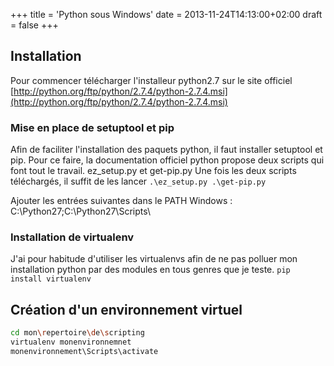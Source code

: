 +++
title = 'Python sous Windows'
date = 2013-11-24T14:13:00+02:00
draft = false
+++

## Installation
Pour commencer télécharger l'installeur python2.7 sur le site officiel [http://python.org/ftp/python/2.7.4/python-2.7.4.msi](http://python.org/ftp/python/2.7.4/python-2.7.4.msi)

### Mise en place de setuptool et pip

Afin de faciliter l'installation des paquets python, il faut installer setuptool et pip.
Pour ce faire, la documentation officiel python propose deux scripts qui font tout le travail. ez_setup.py et get-pip.py 
Une fois les deux scripts téléchargés, il suffit de les lancer `.\ez_setup.py .\get-pip.py` 

Ajouter les entrées suivantes dans le PATH Windows : C:\Python27\;C:\Python27\Scripts\

### Installation de virtualenv
J'ai pour habitude d'utiliser les virtualenvs afin de ne pas polluer mon installation python par des modules en tous genres que je teste. `pip install virtualenv` 

## Création d'un environnement virtuel
```bash
cd mon\repertoire\de\scripting 
virtualenv monenvironnemnet 
monenvironnement\Scripts\activate 
```